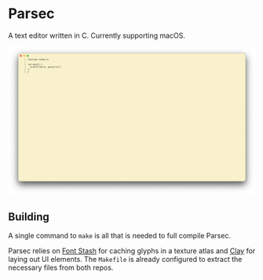 # Parsec

A text editor written in C. Currently supporting macOS.

![Preview](assets/preview.png)

## Building

A single command to `make` is all that is needed to full compile Parsec.

Parsec relies on [Font Stash](https://github.com/memononen/fontstash) for caching glyphs in a texture atlas and 
[Clay](https://github.com/nicbarker/clay) for laying out UI elements. The `Makefile` is already configured to extract
the necessary files from both repos.
